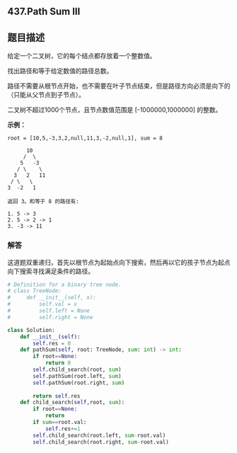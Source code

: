 ## 437.Path Sum III

## 题目描述

给定一个二叉树，它的每个结点都存放着一个整数值。

找出路径和等于给定数值的路径总数。

路径不需要从根节点开始，也不需要在叶子节点结束，但是路径方向必须是向下的（只能从父节点到子节点）。

二叉树不超过1000个节点，且节点数值范围是 [-1000000,1000000] 的整数。

**示例：**

```
root = [10,5,-3,3,2,null,11,3,-2,null,1], sum = 8

  	  10
 	 /  \
    5   -3
   / \    \
  3   2   11
 / \   \
3  -2   1

返回 3。和等于 8 的路径有:

1. 5 -> 3
2. 5 -> 2 -> 1
3. -3 -> 11
```



### 解答

​	这道题双重递归，首先以根节点为起始点向下搜索，然后再以它的孩子节点为起点向下搜索寻找满足条件的路径。

```python
# Definition for a binary tree node.
# class TreeNode:
#     def __init__(self, x):
#         self.val = x
#         self.left = None
#         self.right = None

class Solution:
    def __init__(self):
        self.res = 0
    def pathSum(self, root: TreeNode, sum: int) -> int:
        if root==None:
            return 0
        self.child_search(root, sum)
        self.pathSum(root.left, sum)
        self.pathSum(root.right, sum)
        
        return self.res
    def child_search(self,root, sum):
        if root==None:
            return
        if sum==root.val:
            self.res+=1
        self.child_search(root.left, sum-root.val)
        self.child_search(root.right, sum-root.val)
```

